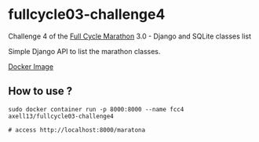 # fullcycle03-challenge4

Challenge 4 of the [Full Cycle Marathon](https://maratona.fullcycle.com.br/) 3.0 - Django and SQLite classes list

Simple Django API to list the marathon classes.

[Docker Image](https://hub.docker.com/r/axell13/fullcycle03-challenge4)

## How to use ?

```
sudo docker container run -p 8000:8000 --name fcc4 axell13/fullcycle03-challenge4

# access http://localhost:8000/maratona
```
